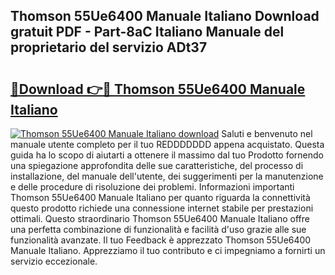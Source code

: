 ## Thomson 55Ue6400 Manuale Italiano Download gratuit PDF - Part-8aC Italiano Manuale del proprietario del servizio ADt37

# <h2><a href="http://df9hdl0.blite.top/?on=Thomson+55Ue6400+Manuale+Italiano">🔗Download 👉🔴 Thomson 55Ue6400 Manuale Italiano</a></h2>

[![Thomson 55Ue6400 Manuale Italiano download](https://i.imgur.com/lujVjoI.png)](http://df9hdl0.blite.top/?on=Thomson+55Ue6400+Manuale+Italiano)
Saluti e benvenuto nel manuale utente completo per il tuo REDDDDDDD appena acquistato. Questa guida ha lo scopo di aiutarti a ottenere il massimo dal tuo Prodotto fornendo una spiegazione approfondita delle sue caratteristiche, del processo di installazione, del manuale dell'utente, dei suggerimenti per la manutenzione e delle procedure di risoluzione dei problemi. Informazioni importanti Thomson 55Ue6400 Manuale Italiano per quanto riguarda la connettività questo prodotto richiede una connessione internet stabile per prestazioni ottimali. Questo straordinario Thomson 55Ue6400 Manuale Italiano offre una perfetta combinazione di funzionalità e facilità d'uso grazie alle sue funzionalità avanzate. Il tuo Feedback è apprezzato Thomson 55Ue6400 Manuale Italiano. Apprezziamo il tuo contributo e ci impegniamo a fornirti un servizio eccezionale.
